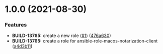 # 1.0.0 (2021-08-30)


### Features

* **BUILD-13765:** create a new role  ([#1](https://github.com/mongodb-ansible-roles/ansible-role-macos-notarization-client/issues/1)) ([476a630](https://github.com/mongodb-ansible-roles/ansible-role-macos-notarization-client/commit/476a63020e9677ae0b5a2bef8e97d44411556f69))
* **BUILD-13765:** create a role for ansible-role-macos-notarization-client ([a4d3b11](https://github.com/mongodb-ansible-roles/ansible-role-macos-notarization-client/commit/a4d3b1112d45e2f7264a50c5e15e0b1e4a2eff6b))
